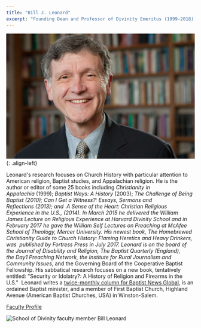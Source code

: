 ```yaml
---
title: "Bill J. Leonard"
excerpt: "Founding Dean and Professor of Divinity Emeritus (1999-2018), Wake Forest Divinity School"
---
```

![image-left](/assets/images/20090304leonard5505.jpg){: .align-left}

Leonard's research focuses on Church History with particular attention to American religion, Baptist studies, and Appalachian religion. He is the author or editor of some 25 books including *Christianity in Appalachia* (1999); *Baptist Ways: A History* (2003); *The Challenge of Being Baptist *(2010); *Can I Get a Witness?: Essays, Sermons and Reflections* (2013); and  *A Sense of the Heart: Christian Religious Experience in the U.S.*, (2014). In March 2015 he delivered the William James Lecture on Religious Experience at Harvard Divinity School and in February 2017 he gave the William Self Lectures on Preaching at McAfee School of Theology, Mercer University. His newest book, *The Homebrewed Christianity Guide to Church History: Flaming Heretics and Heavy Drinkers*, was  published by Fortress Press in July 2017. Leonard is on the board of the *Journal of Disability and Religion*, *The Baptist Quarterly (England)*, the *Day1 Preaching Network*, the I*nstitute for Rural Journalism and Community Issues*, and the Governing Board of the Cooperative Baptist Fellowship. His sabbatical research focuses on a new book, tentatively entitled: "Security or Idolatry?: A History of Religion and Firearms in the U.S."  Leonard writes a [twice-monthly column for Baptist News Global](http://baptistnews.com/opinion/columns/can-i-get-a-witness), is an ordained Baptist minister, and a member of First Baptist Church, Highland Avenue (American Baptist Churches, USA) in Winston-Salem.

[Faculty Profile](https://divinity.wfu.edu/academics/faculty/bill-j-leonard/)

![School of Divinity faculty member Bill Leonard](https://prod.wp.cdn.aws.wfu.edu/sites/223/2017/09/20090304leonard5505.jpg)